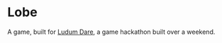 Lobe
====
A game, built for [Ludum Dare](http://ludumdare.com/ "Ludum Dare"), a game hackathon built over a weekend.
